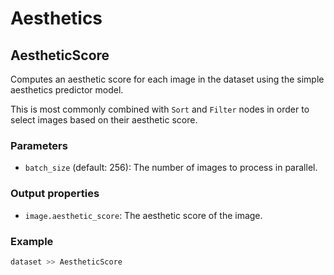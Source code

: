 # Aesthetics

## AestheticScore 

Computes an aesthetic score for each image in the dataset using the simple aesthetics predictor model.

This is most commonly combined with `Sort` and `Filter` nodes in order to select images based on their aesthetic score.

### Parameters

- `batch_size` (default: 256): The number of images to process in parallel.

### Output properties

- `image.aesthetic_score`: The aesthetic score of the image.

### Example

```python
dataset >> AestheticScore
```

